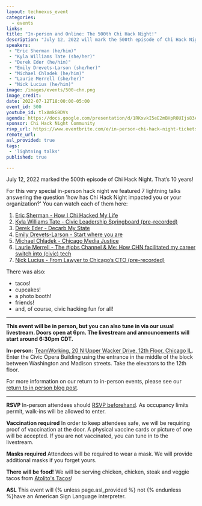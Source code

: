 ```yaml
---
layout: technexus_event
categories:
  - events
links: 
title: "In-person and Online: The 500th Chi Hack Night!"
description: "July 12, 2022 will mark the 500th episode of Chi Hack Night. That’s 10 years! For this very special in-person hack night, the presenters will be YOU! We’re bringing back LIGHTNING TALKS from members of our community."
speakers:
 - "Eric Sherman (he/him)"
 - "Kyla Williams Tate (she/her)"
 - "Derek Eder (he/him)"
 - "Emily Drevets-Larson (she/her)"
 - "Michael Chladek (he/him)"
 - "Laurie Merrell (she/her)"
 - "Nick Lucius (he/him)"
image: /images/events/500-chn.png
image_credit: 
date: 2022-07-12T18:00:00-05:00
event_id: 500
youtube_id: tlxAmkG9DVs
agenda: https://docs.google.com/presentation/d/1RKxvkI5eE2mBHpROUIjs83Aeh9-DnUATEUSDPDuCADc/edit#slide=id.g87845b9417_1_0
sponsor: Chi Hack Night Community
rsvp_url: https://www.eventbrite.com/e/in-person-chi-hack-night-tickets-207988107027
remote_url: 
asl_provided: true
tags: 
 - 'lightning talks'
published: true

---
```


July 12, 2022 marked the 500th episode of Chi Hack Night. That’s 10 years!

For this very special in-person hack night we featured 7 lightning talks answering the question 'how has Chi Hack Night impacted you or your organization?' You can watch each of them here:

1. [Eric Sherman - How I Chi Hacked My Life](https://www.youtube.com/watch?v=WMluh3rCnLY)
2. [Kyla Williams Tate - Civic Leadership Springboard (pre-recorded)](https://www.youtube.com/watch?v=n1hO6_-o4a4)
3. [Derek Eder - Decarb My State](https://www.youtube.com/watch?v=coX6Gh0uKvI)
4. [Emily Drevets-Larson - Start where you are](https://www.youtube.com/watch?v=hetSO0JqOQE)
5. [Michael Chladek  - Chicago Media Justice](https://www.youtube.com/watch?v=6RPxGrXLiDc)
6. [Laurie Merrell - The #jobs Channel & Me: How CHN facilitated my career switch into (civic) tech](https://www.youtube.com/watch?v=sDfKirpxPks)
7. [Nick Lucius - From Lawyer to Chicago’s CTO (pre-recorded)](https://www.youtube.com/watch?v=V7-APONeLwY)

There was also:

- tacos!
- cupcakes!
- a photo booth!
- friends!
- and, of course, civic hacking fun for all!

---

**This event will be in person, but you can also tune in via our usual livestream. Doors open at 6pm. The livestream and announcements will start around 6:30pm CDT.**

**In-person:** <a href='https://www.google.com/maps/place/TechNexus+Venture+Collaborative/@41.8835673,-87.6394085,17z/data=!3m1!4b1!4m5!3m4!1s0x880e2d5be57f04c5:0xa87e47e177660090!8m2!3d41.8835673!4d-87.6372198'>TeamWorking, 20 N Upper Wacker Drive, 12th Floor, Chicago IL</a>. Enter the Civic Opera Building using the entrance in the middle of the block between Washington and Madison streets. Take the elevators to the 12th floor.

For more information on our return to in-person events, please see our [return to in person blog post](/blog/2021/11/09/2021-return-to-in-person.html). 

---

**RSVP** In-person attendees should [RSVP beforehand]({{page.rsvp_url}}). As occupancy limits permit, walk-ins will be allowed to enter.

**Vaccination required** In order to keep attendees safe, we will be requiring proof of vaccination at the door. A physical vaccine cards or picture of one will be accepted. If you are not vaccinated, you can tune in to the livestream.

**Masks required** Attendees will be required to wear a mask. We will provide additional masks if you forget yours.

**There will be food!** We will be serving chicken, chicken, steak and veggie tacos from [Atolito's Tacos](https://atolito.com/restaurant/625/Atolito)!

**ASL** This event will {% unless page.asl_provided %} not {% endunless %}have an American Sign Language interpreter.
